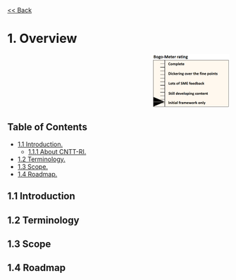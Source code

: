 [<< Back](../../openstack)

# 1. Overview
<p align="right"><img src="../figures/bogo_ifo.png" alt="scope" title="Scope" width="35%"/></p>

## Table of Contents
* [1.1 Introduction.](#1.1)
  * [1.1.1 About CNTT-RI.](#1.1)
* [1.2 Terminology.](#1.2)
* [1.3 Scope.](#1.3)
* [1.4 Roadmap.](#1.4)



<a name="1.1"></a>
## 1.1 Introduction

<a name="1.2"></a>
## 1.2 Terminology


<a name="1.3"></a>
## 1.3 Scope


<a name="1.4"></a>
## 1.4 Roadmap
